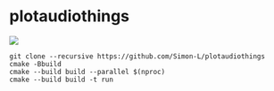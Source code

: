 # plotaudiothings

![](https://pic.infini.fr/uEWGzp60/fmrpUqP8.png)

```
git clone --recursive https://github.com/Simon-L/plotaudiothings
cmake -Bbuild
cmake --build build --parallel $(nproc)
cmake --build build -t run
```